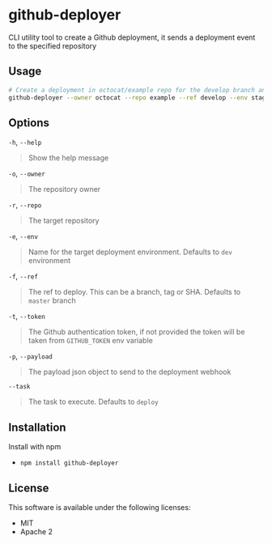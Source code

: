 # github-deployer

CLI utility tool to create a Github deployment, it sends a deployment event to the specified repository

## Usage

``` bash
# Create a deployment in octocat/example repo for the develop branch and staging environemt
github-deployer --owner octocat --repo example --ref develop --env stag

```

## Options

`-h`, `--help`
> Show the help message

`-o`, `--owner`
> The repository owner

`-r`, `--repo`
> The target repository

`-e`, `--env`
> Name for the target deployment environment. Defaults to `dev` environment

`-f`, `--ref`
> The ref to deploy. This can be a branch, tag or SHA. Defaults to `master` branch

`-t`, `--token`
> The Github authentication token, if not provided the token will be taken from `GITHUB_TOKEN` env variable

`-p`, `--payload`
> The payload json object to send to the deployment webhook

`--task`
> The task to execute. Defaults to `deploy`

## Installation

Install with npm

* `npm install github-deployer`

## License

This software is available under the following licenses:

* MIT
* Apache 2
